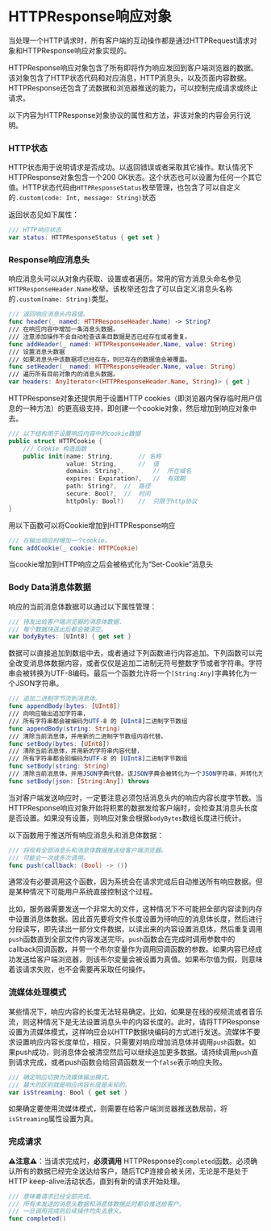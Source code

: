 # HTTPResponse响应对象

当处理一个HTTP请求时，所有客户端的互动操作都是通过HTTPRequest请求对象和HTTPResponse响应对象实现的。

HTTPResponse响应对象包含了所有即将作为响应发回到客户端浏览器的数据。该对象包含了HTTP状态代码和对应消息，HTTP消息头，以及页面内容数据。HTTPResponse还包含了流数据和浏览器推送的能力，可以控制完成请求或终止请求。

以下内容为HTTPResponse对象协议的属性和方法，非该对象的内容会另行说明。

### HTTP状态

HTTP状态用于说明请求是否成功。以返回错误或者采取其它操作。默认情况下HTTPResponse对象包含一个200 OK状态。这个状态也可以设置为任何一个其它值。HTTP状态代码由`HTTPResponseStatus`枚举管理，也包含了可以自定义的`.custom(code: Int, message: String)`状态

返回状态见如下属性：

``` swift
/// HTTP响应状态
var status: HTTPResponseStatus { get set }
```

### Response响应消息头

响应消息头可以从对象内获取、设置或者遍历。常用的官方消息头命名参见```HTTPResponseHeader.Name```枚举。该枚举还包含了可以自定义消息头名称的```.custom(name: String)```类型。

``` swift
/// 返回响应消息头内容值。
func header(_ named: HTTPResponseHeader.Name) -> String?
/// 在响应内容中增加一条消息头数据。
/// 注意添加操作不会自动检查该条目数据是否已经存在或者重复。
func addHeader(_ named: HTTPResponseHeader.Name, value: String)
/// 设置消息头数据
/// 如果消息头中该数据项已经存在，则已存在的数据值会被覆盖。
func setHeader(_ named: HTTPResponseHeader.Name, value: String)
/// 遍历所有目前对象内的消息头数据。
var headers: AnyIterator<(HTTPResponseHeader.Name, String)> { get }
```

HTTPResponse对象还提供用于设置HTTP cookies（即浏览器内保存临时用户信息的一种方法）的更高级支持，即创建一个cookie对象，然后增加到响应对象中去。

``` swift
/// 以下结构用于设置响应内容中的cookie数据
public struct HTTPCookie {
    /// Cookie 构造函数
    public init(name: String,		// 名称
                value: String,		//	值
                domain: String?,		//	所在域名
                expires: Expiration?,	//	有效期
                path: String?,	//	路径
                secure: Bool?,	//	时间
                httpOnly: Bool?)	//	只限于http协议
}
```

用以下函数可以将Cookie增加到HTTPResponse响应

``` swift
/// 在输出响应时增加一个cookie。
func addCookie(_ cookie: HTTPCookie)
```

当cookie增加到HTTP响应之后会被格式化为“Set-Cookie”消息头

### Body Data消息体数据

响应的当前消息体数据可以通过以下属性管理：

``` swift
/// 待发出给客户端浏览器的消息体数据.
/// 每个数据块送出后都会被清空。
var bodyBytes: [UInt8] { get set }
```

数据可以直接追加到数组中去，或者通过下列函数进行内容追加。下列函数可以完全改变消息体数据内容，或者仅仅是追加二进制无符号整数字节或者字符串。字符串会被转换为UTF-8编码。最后一个函数允许将一个`[String:Any]`字典转化为一个JSON字符串。

``` swift
/// 追加二进制字节流到消息体。
func appendBody(bytes: [UInt8])
/// 向响应输出追加字符串，
/// 所有字符串都会被编码为UTF-8 的 [UInt8]二进制字节数组
func appendBody(string: String)
/// 清除当前消息体，并用新的二进制字节数组内容代替。
func setBody(bytes: [UInt8])
/// 清除当前消息体，并用新的字符串内容代替，
/// 所有字符串都会别编码为UTF-8 的 [UInt8]二进制字节数组
func setBody(string: String)
/// 清除当前消息体，并用JSON字典代替。该JSON字典会被转化为一个JSON字符串，并转化为UTF-8 的 [UInt8]二进制字节数组。
func setBody(json: [String:Any]) throws
```

当对客户端发送响应时，一定要注意必须包括消息头内的响应内容长度字节数。当HTTPResponse响应对象开始将积累的数据发给客户端时，会检查其消息头长度是否设置。如果没有设置，则响应对象会根据```bodyBytes```数组长度进行统计。

以下函数用于推送所有响应消息头和消息体数据：

``` swift
/// 将现有全部消息头和消息体数据推送给客户端浏览器。
/// 可能会一次或多次调用。
func push(callback: (Bool) -> ())
```

通常没有必要调用这个函数，因为系统会在请求完成后自动推送所有响应数据。但是某种情况下可能用户系统直接控制这个过程。

比如，服务器需要发送一个非常大的文件，这种情况下不可能把全部内容读到内存中设置消息体数据。因此首先要将文件长度设置为待响应的消息体长度，然后进行分段读写，即先读出一部分文件数据，以读出来的内容设置消息体，然后重复调用```push```函数直到全部文件内容发送完毕。```push```函数会在完成时调用参数中的callback回调函数，并带一个布尔变量作为调用回调函数的参数。如果内容已经成功发送给客户端浏览器，则该布尔变量会被设置为真值。如果布尔值为假，则意味着该请求失败，也不会需要再采取任何操作。

### 流媒体处理模式

某些情况下，响应内容的长度无法轻易确定。比如，如果是在线的视频流或者音乐流，则这种情况下是无法设置消息头中的内容长度的。此时，请将TTPResponse设置为流媒体模式，这样响应会以HTTP数据块编码的方式进行发送。流媒体不要求设置响应内容长度单位，相反，只需要对响应增加消息体并调用```push```函数。如果push成功，则消息体会被清空然后可以继续追加更多数据。请持续调用```push```直到请求完成，或者push函数会给回调函数发一个```false```表示响应失败。

``` swift
/// 确定响应切换为流媒体输出模式。
/// 最大的区别就是响应内容长度是未知的。
var isStreaming: Bool { get set }
```

如果确定要使用流媒体模式，则需要在给客户端浏览器推送数居前，将```isStreaming```属性设置为真。

### 完成请求

**⚠️注意⚠️**：当请求完成时，**必须调用** HTTPResponse的```completed```函数。必须确认所有的数据已经完全送达给客户，随后TCP连接会被关闭，无论是不是处于HTTP keep-alive活动状态，直到有新的请求开始处理。

``` swift
/// 意味着请求已经全部完成。
/// 所有未发送的消息头数据和消息体数据此时都会推送给客户。
/// 一旦调用完成则后续操作均失去意义。
func completed()
```
